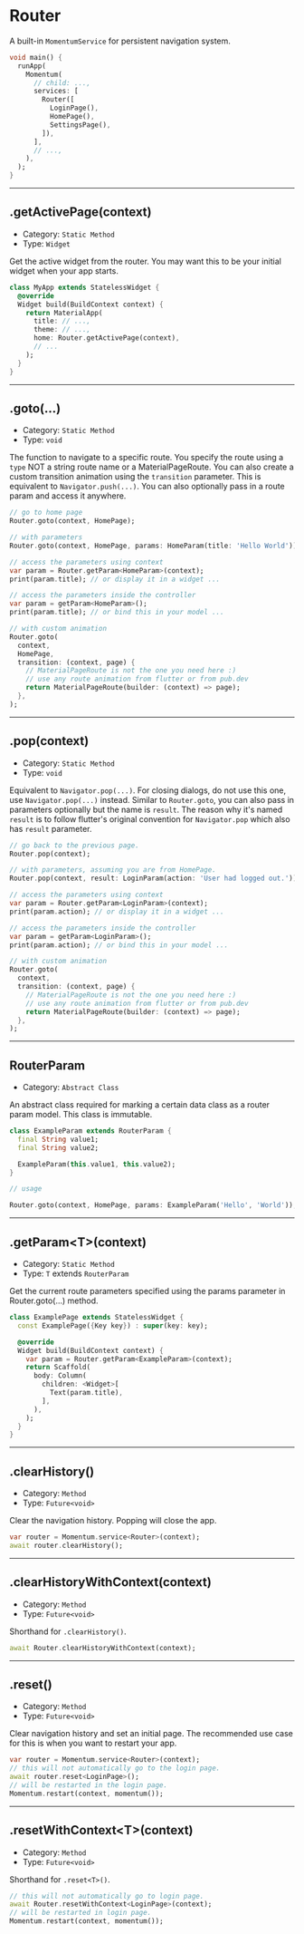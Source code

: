 # Router
A built-in `MomentumService` for persistent navigation system.
```dart
void main() {
  runApp(
    Momentum(
      // child: ...,
      services: [
        Router([
          LoginPage(),
          HomePage(),
          SettingsPage(),
        ]),
      ],
      // ...,
    ),
  );
}
```

<hr>

## .getActivePage(context)
- Category: `Static Method`
- Type: `Widget`

Get the active widget from the router. You may want this to be your initial widget when your app starts.
```dart
class MyApp extends StatelessWidget {
  @override
  Widget build(BuildContext context) {
    return MaterialApp(
      title: // ...,
      theme: // ...,
      home: Router.getActivePage(context),
      // ...
    );
  }
}
```

<hr>

## .goto(...)
- Category: `Static Method`
- Type: `void`

The function to navigate to a specific route. You specify the route using a `type` NOT a string route name or a MaterialPageRoute. You can also create a custom transition animation using the `transition` parameter. This is equivalent to `Navigator.push(...)`. You can also optionally pass in a route param and access it anywhere.
```dart
// go to home page
Router.goto(context, HomePage);

// with parameters
Router.goto(context, HomePage, params: HomeParam(title: 'Hello World'));

// access the parameters using context
var param = Router.getParam<HomeParam>(context);
print(param.title); // or display it in a widget ...

// access the parameters inside the controller
var param = getParam<HomeParam>();
print(param.title); // or bind this in your model ...

// with custom animation
Router.goto(
  context,
  HomePage,
  transition: (context, page) {
    // MaterialPageRoute is not the one you need here :)
    // use any route animation from flutter or from pub.dev
    return MaterialPageRoute(builder: (context) => page);
  },
);
```

<hr>

## .pop(context)
- Category: `Static Method`
- Type: `void`

Equivalent to `Navigator.pop(...)`. For closing dialogs, do not use this one, use `Navigator.pop(...)` instead. Similar to `Router.goto`, you can also pass in parameters optionally but the name is `result`. The reason why it's named `result` is to follow flutter's original convention for `Navigator.pop` which also has `result` parameter.
```dart
// go back to the previous page.
Router.pop(context);

// with parameters, assuming you are from HomePage.
Router.pop(context, result: LoginParam(action: 'User had logged out.'));

// access the parameters using context
var param = Router.getParam<LoginParam>(context);
print(param.action); // or display it in a widget ...

// access the parameters inside the controller
var param = getParam<LoginParam>();
print(param.action); // or bind this in your model ...

// with custom animation
Router.goto(
  context,
  transition: (context, page) {
    // MaterialPageRoute is not the one you need here :)
    // use any route animation from flutter or from pub.dev
    return MaterialPageRoute(builder: (context) => page);
  },
);
```

<hr>

## RouterParam
- Category: `Abstract Class`

An abstract class required for marking a certain data class as a router param model. This class is immutable.

```dart
class ExampleParam extends RouterParam {
  final String value1;
  final String value2;

  ExampleParam(this.value1, this.value2);
}

// usage

Router.goto(context, HomePage, params: ExampleParam('Hello', 'World'));
```

<hr>

## .getParam\<T\>(context)
- Category: `Static Method`
- Type: `T` extends `RouterParam`

Get the current route parameters specified using the params parameter in Router.goto(...) method.

```dart
class ExamplePage extends StatelessWidget {
  const ExamplePage({Key key}) : super(key: key);

  @override
  Widget build(BuildContext context) {
    var param = Router.getParam<ExampleParam>(context);
    return Scaffold(
      body: Column(
        children: <Widget>[
          Text(param.title),
        ],
      ),
    );
  }
}

```

<hr>

## .clearHistory()
- Category: `Method`
- Type: `Future<void>`

Clear the navigation history. Popping will close the app.
```dart
var router = Momentum.service<Router>(context);
await router.clearHistory();
```

<hr>

## .clearHistoryWithContext(context)
- Category: `Method`
- Type: `Future<void>`

Shorthand for `.clearHistory()`.
```dart
await Router.clearHistoryWithContext(context);
```

<hr>

## .reset<T>()
- Category: `Method`
- Type: `Future<void>`

Clear navigation history and set an initial page. The recommended use case for this is when you want to restart your app.
```dart
var router = Momentum.service<Router>(context);
// this will not automatically go to the login page.
await router.reset<LoginPage>();
// will be restarted in the login page.
Momentum.restart(context, momentum());
```

<hr>

## .resetWithContext\<T\>(context)
- Category: `Method`
- Type: `Future<void>`

Shorthand for `.reset<T>()`.
```dart
// this will not automatically go to login page.
await Router.resetWithContext<LoginPage>(context);
// will be restarted in login page.
Momentum.restart(context, momentum());
```